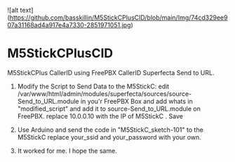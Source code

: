 
![alt text] (https://github.com/basskillin/M5StickCPlusCID/blob/main/Img/74cd329ee907a31168ad4a917e4a7330-2851971051.jpg)


# M5StickCPlusCID
M5StickCPlus CallerID using FreePBX CallerID Superfecta Send to URL.

1. Modify the Script to Send Data to the M5StickC:
edit  /var/www/html/admin/modules/superfecta/sources/source-Send_to_URL.module in you'r FreePBX Box
and add whats in "modified_script" and add it to source-Send_to_URL.module on FreePBX.
replace 10.0.0.10 with the IP of M5StickC . Save

3.  Use Arduino and send the code in "M5StickC_sketch-101" to the M5StickC replace your_ssid and your_password
with your own.

5. It worked for me. I hope the same.   

